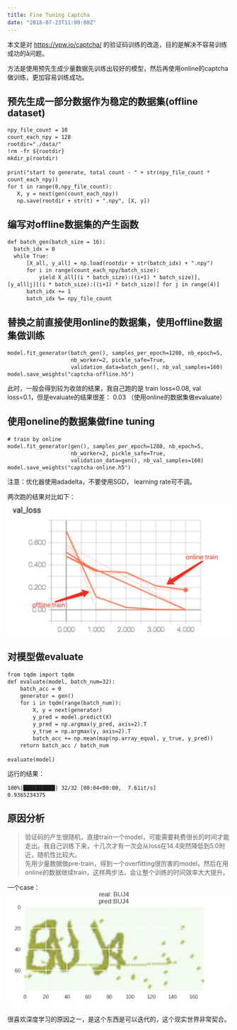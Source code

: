 ```yaml
---
title: Fine Tuning Captcha
date: "2018-07-23T11:00:00Z"
---
```


本文是对 https://ypw.io/captcha/ 的验证码训练的改造，目的是解决不容易训练成功的å问题。

方法是使用预先生成少量数据先训练出较好的模型，然后再使用online的captcha做训练，更加容易训练成功。

## 预先生成一部分数据作为稳定的数据集(offline dataset)
```
npy_file_count = 10
count_each_npy = 128
rootdir="./data/"
!rm -fr ${rootdir}
mkdir_p(rootdir)

print("start to generate, total count - " + str(npy_file_count * count_each_npy))
for t in range(0,npy_file_count):
   X, y = next(gen(count_each_npy))
   np.save(rootdir + str(t) + ".npy", [X, y])
```

## 编写对offline数据集的产生函数
```
def batch_gen(batch_size = 16):
  batch_idx = 0
  while True:
      [X_all, y_all] = np.load(rootdir + str(batch_idx) + ".npy")
      for i in range(count_each_npy/batch_size):
          yield X_all[(i * batch_size):((i+1) * batch_size)], [y_all[j][(i * batch_size):((i+1) * batch_size)] for j in range(4)]
      batch_idx += 1
      batch_idx %= npy_file_count
```

## 替换之前直接使用online的数据集，使用offline数据集做训练
```
model.fit_generator(batch_gen(), samples_per_epoch=1280, nb_epoch=5, 
                    nb_worker=2, pickle_safe=True, 
                    validation_data=batch_gen(), nb_val_samples=160)
model.save_weights("captcha-offline.h5")
```
此时，一般会得到较为收敛的结果，我自己跑的是 train loss=0.08, val loss=0.1，但是evaluate的结果很差： 0.03 （使用online的数据集做evaluate）

## 使用oneline的数据集做fine tuning
```
# train by online
model.fit_generator(gen(), samples_per_epoch=1280, nb_epoch=5, 
                    nb_worker=2, pickle_safe=True, 
                    validation_data=gen(), nb_val_samples=160)
model.save_weights("captcha-online.h5")
```

注意：优化器使用adadelta，不要使用SGD， learning rate可不调。  

两次跑的结果对比如下：  
![validation loss - offline vs. online](./val_loss.jpg)

## 对模型做evaluate
```
from tqdm import tqdm
def evaluate(model, batch_num=32):
    batch_acc = 0
    generator = gen()
    for i in tqdm(range(batch_num)):
        X, y = next(generator)
        y_pred = model.predict(X)
        y_pred = np.argmax(y_pred, axis=2).T
        y_true = np.argmax(y, axis=2).T
        batch_acc += np.mean(map(np.array_equal, y_true, y_pred))
    return batch_acc / batch_num

evaluate(model)
```

运行的结果：
```
100%|██████████| 32/32 [00:04<00:00,  7.61it/s]
0.9365234375
```

## 原因分析
> 验证码的产生很随机，直接train一个model，可能需要耗费很长的时间才能走出。我自己训练下来，十几次才有一次会从loss在14.4突然降低到5.0附近，随机性比较大。   
> 先用少量数据做pre-train，得到一个overfitting很厉害的model，然后在用online的数据继续train，这样两步法，会让整个训练的时间效率大大提升。  

一个case：
![captcha sample](./captcha-sample.jpg)

很喜欢深度学习的原因之一，是这个东西是可以迭代的，这个现实世界非常契合。